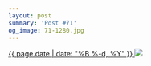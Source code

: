 ```yaml
---
layout: post
summary: 'Post #71'
og_image: 71-1280.jpg
---
```


<p>
 <time>
  <a href="/71">
   {{ page.date | date: "%B %-d, %Y" }}
  </a>
 </time>
 <a href="/71">
  <img sizes="(min-width: 700px) 50vw, calc(100vw - 2rem)" src="{{ site.assets_url }}/71-640.jpg" srcset="{{ site.assets_url }}/71-1280.jpg 1280w, {{ site.assets_url }}/71-960.jpg 960w, {{ site.assets_url }}/71-640.jpg 640w, {{ site.assets_url }}/71-320.jpg 320w"/>
 </a>
</p>
